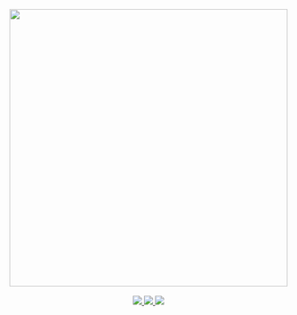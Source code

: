

<div align="center">
  <a href="https://github.com/sandyrodriguesjs">
    <img src="https://github.com/sandyrodriguesjs/sandyrodriguesjs/assets/122131843/80dc71cf-df74-4cfe-916a-a37651be443d" width="500">
  </a>
</div>
<br>
<div align="center">
  <a href="https://github.com/sandyrodriguesjs" target="_blank">
    <img src="https://img.shields.io/badge/GitHub-100000?style=for-the-badge&logo=github&logoColor=white" target="_blank">
  </a>
  <a href = "mailto:sandy.niic@gmail.com">
    <img src="https://img.shields.io/badge/Gmail-D14836?style=for-the-badge&logo=gmail&logoColor=white">
  </a>
  <a href="https://www.linkedin.com/in/sandy-rodrigues-do-nascimento-503459261/" target="_blank">
    <img src="https://img.shields.io/badge/-LinkedIn-%230077B5?style=for-the-badge&logo=linkedin&logoColor=white" target="_blank">
  </a>
